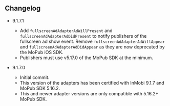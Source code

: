 ## Changelog
* 9.1.7.1
     * Add `fullscreenAdAdapterAdWillPresent` and `fullscreenAdAdapterAdDidPresent` to notify publishers of the fullscreen ad show event. Remove `fullscreenAdAdapterAdWillAppear` and  `fullscreenAdAdapterAdDidAppear` as they are now deprecated by the MoPub iOS SDK.
     * Publishers must use v5.17.0 of the MoPub SDK at the minimum.

* 9.1.7.0
     * Initial commit.
     * This version of the adapters has been certified with InMobi 9.1.7 and MoPub SDK 5.16.2.
     * This and newer adapter versions are only compatible with 5.16.2+ MoPub SDK.